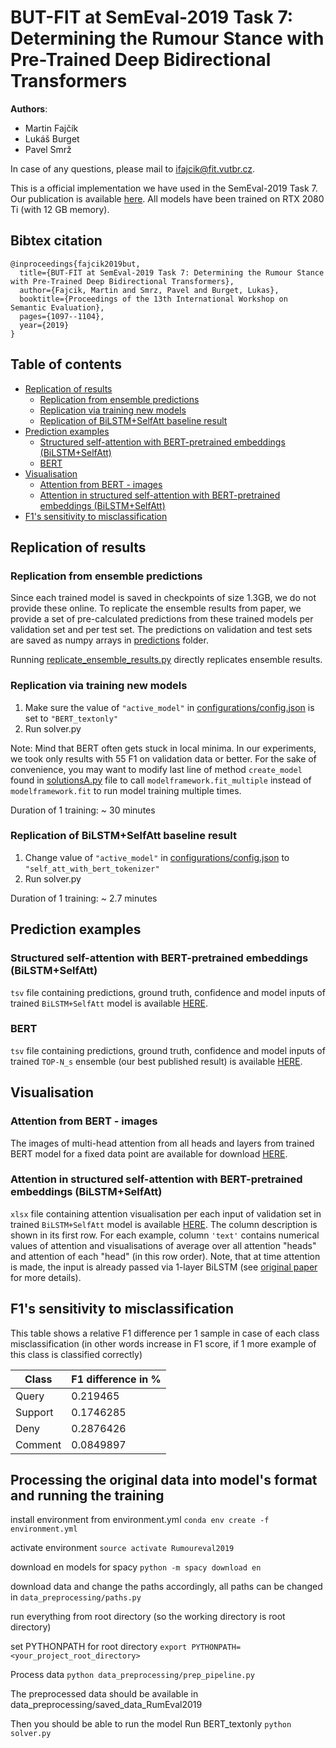# BUT-FIT at SemEval-2019 Task 7: Determining the Rumour Stance with Pre-Trained Deep Bidirectional Transformers

__Authors__:
* Martin Fajčík
* Lukáš Burget
* Pavel Smrž

In case of any questions, please mail to ifajcik@fit.vutbr.cz.

This is a official implementation we have used in the SemEval-2019 Task 7. Our publication is available [here](https://www.aclweb.org/anthology/S19-2192/).
All models have been trained on RTX 2080 Ti (with 12 GB memory).

## Bibtex citation
```
@inproceedings{fajcik2019but,
  title={BUT-FIT at SemEval-2019 Task 7: Determining the Rumour Stance with Pre-Trained Deep Bidirectional Transformers},
  author={Fajcik, Martin and Smrz, Pavel and Burget, Lukas},
  booktitle={Proceedings of the 13th International Workshop on Semantic Evaluation},
  pages={1097--1104},
  year={2019}
}

```


## Table of contents
- [Replication of results](#replication-of-results)
  * [Replication from ensemble predictions](#replication-from-ensemble-predictions)
  * [Replication via training new models](#replication-via-training-new-models)
  * [Replication of BiLSTM+SelfAtt baseline result](#replication-of-bilstm-selfatt-baseline-result)
- [Prediction examples](#prediction-examples)
  * [Structured self-attention with BERT-pretrained embeddings (BiLSTM+SelfAtt)](#structured-self-attention-with-bert-pretrained-embeddings--bilstm-selfatt-)
  * [BERT](#bert)
- [Visualisation](#visualisation)
  * [Attention from BERT - images](#attention-from-bert---images)
  * [Attention in structured self-attention with BERT-pretrained embeddings (BiLSTM+SelfAtt)](#attention-in-structured-self-attention-with-bert-pretrained-embeddings--bilstm-selfatt-)
- [F1's sensitivity to misclassification](#f1-s-sensitivity-to-misclassification)
  
## Replication of results
### Replication from ensemble predictions
Since each trained model is saved in checkpoints of size 1.3GB, we do not provide these online.
To replicate the ensemble results from paper, we provide a set of pre-calculated predictions from these trained models per validation set and per test set.
The predictions on validation and test sets are saved as numpy arrays in [predictions](predictions) folder.

Running [replicate_ensemble_results.py](replicate_ensemble_results.py) directly replicates ensemble results.

### Replication via training new models
1. Make sure the value of `"active_model"` in [configurations/config.json](configurations/config.json) is set to `"BERT_textonly"`
2. Run solver.py  

Note: Mind that BERT often gets stuck in local minima. In our experiments, we took only results with 55 F1 on validation data or better.
For the sake of convenience, you may want to modify last line of method `create_model` found in  [solutionsA.py](solutionsA.py) file to call 
 `modelframework.fit_multiple` instead of `modelframework.fit` to run model training multiple times.

Duration of 1 training: ~ 30 minutes

### Replication of BiLSTM+SelfAtt baseline result
1. Change value of `"active_model"` in [configurations/config.json](configurations/config.json) to `"self_att_with_bert_tokenizer"`
2. Run solver.py

Duration of 1 training: ~ 2.7 minutes

## Prediction examples
### Structured self-attention with BERT-pretrained embeddings (BiLSTM+SelfAtt)
`tsv` file containing predictions, ground truth, confidence and model inputs of trained `BiLSTM+SelfAtt` model is available [HERE](https://www.stud.fit.vutbr.cz/~ifajcik/introspection_task_A.frameworks.self_att_with_bert_tokenizing.SelfAtt_BertTokenizing_Framework_F1_0.472417_LOSS_1.019169.tsv).
### BERT
`tsv` file containing predictions, ground truth, confidence and model inputs of trained `TOP-N_s` ensemble (our best published result) is available [HERE](https://www.stud.fit.vutbr.cz/~ifajcik/ensemble_introspection_TOP_N_s.tsv).
## Visualisation
### Attention from BERT - images
The images of multi-head attention from all heads and layers from trained BERT model for a fixed data point are available for download [HERE](https://www.stud.fit.vutbr.cz/~ifajcik/example_attention.zip). 

### Attention in structured self-attention with BERT-pretrained embeddings (BiLSTM+SelfAtt)
`xlsx` file containing attention visualisation per each input of validation set in trained `BiLSTM+SelfAtt` model is available [HERE](https://www.stud.fit.vutbr.cz/~ifajcik/introspection_task_A.frameworks.self_att_with_bert_tokenizing.SelfAtt_BertTokenizing_Framework_F1_0.472417_LOSS_1.019169.xlsx). 
The column description is shown in its first row.
For each example, column `'text'` contains numerical values of attention and visualisations of average over all attention "heads" and attention of each "head" (in this row order). Note, that at time attention is made, the input is already passed via 1-layer BiLSTM (see [original paper](https://arxiv.org/abs/1703.03130) for more details).


## F1's sensitivity to misclassification
This table shows a relative F1 difference per 1 sample in case of each class misclassification (in other words increase in F1 score, if 1 more example of this class is classified correctly)

| Class   | F1 difference in % |
| ------- |------------------- |
| Query   | 0.219465           |
| Support | 0.1746285          |
| Deny    | 0.2876426          |
| Comment | 0.0849897          |

## Processing the original data into model's format and running the training
install environment from environment.yml
    `conda env create -f environment.yml`

activate environment
    `source activate Rumoureval2019`

download en models for spacy
    `python -m spacy download en`

download data and change the paths accordingly, all paths can be changed in `data_preprocessing/paths.py`


run everything from root directory (so the working directory is root directory)


set PYTHONPATH for root directory
    `export PYTHONPATH=<your_project_root_directory>`

Process data
  `python data_preprocessing/prep_pipeline.py`

The preprocessed data should be available in data_preprocessing/saved_data_RumEval2019


Then you should be able to run the model
Run BERT_textonly
  `python solver.py`
